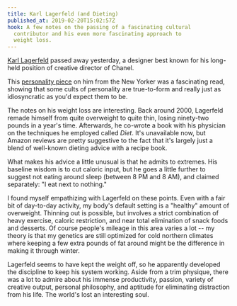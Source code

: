 ```yaml
---
title: Karl Lagerfeld (and Dieting)
published_at: 2019-02-20T15:02:57Z
hook: A few notes on the passing of a fascinating cultural
  contributor and his even more fascinating approach to
  weight loss.
---
```


[Karl Lagerfeld][wiki] passed away yesterday, a designer
best known for his long-held position of creative director
of Chanel.

This [personality piece][newyorker] on him from the New
Yorker was a fascinating read, showing that some cults of
personality are true-to-form and really just as
idiosyncratic as you'd expect them to be.

The notes on his weight loss are interesting. Back around
2000, Lagerfeld remade himself from quite overweight to
quite thin, losing ninety-two pounds in a year's time.
Afterwards, he co-wrote a book with his physician on the
techniques he employed called _Diet_. It's unavailable now,
but Amazon reviews are pretty suggestive to the fact that
it's largely just a blend of well-known dieting advice with
a recipe book.

What makes his advice a little unusual is that he admits to
extremes. His baseline wisdom is to cut caloric input, but
he goes a little further to suggest not eating around sleep
(between 8 PM and 8 AM), and claimed separately: "I eat
next to nothing."

I found myself empathizing with Lagerfeld on these points.
Even with a fair bit of day-to-day activity, my body's
default setting is a "healthy" amount of overweight.
Thinning out is possible, but involves a strict combination
of heavy exercise, caloric restriction, and near total
elimination of snack foods and desserts. Of course people's
mileage in this area varies a lot -- my theory is that my
genetics are still optimized for cold northern climates
where keeping a few extra pounds of fat around might be the
difference in making it through winter.

Lagerfeld seems to have kept the weight off, so he
apparently developed the discipline to keep his system
working. Aside from a trim physique, there was a lot to
admire about his immense productivity, passion, variety of
creative output, personal philosophy, and aptitude for
eliminating distraction from his life. The world's lost an
interesting soul.

[newyorker]: https://www.newyorker.com/magazine/2007/03/19/in-the-now
[wiki]: https://en.wikipedia.org/wiki/Karl_Lagerfeld
